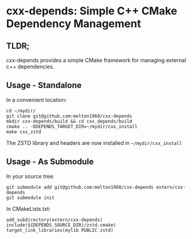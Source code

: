 # cxx-depends: Simple C++ CMake Dependency Management

## TLDR;

cxx-depends provides a simple CMake framework for managing external c++ dependencies.

## Usage - Standalone
In a convenient location:
```
cd ~/mydir/
git clone git@github.com:melton1968/cxx-depends
mkdir cxx-depends/build && cd cxx_depends/build
cmake .. -DDEPENDS_TARGET_DIR=~/mydir/cxx_install
make cxx_zstd
```

The ZSTD library and headers are now installed in `~/mydir/cxx_install`


## Usage - As Submodule

In your source tree:
```
git submodule add git@github.com:melton1968/cxx-depends extern/cxx-depends
git submodule init
```

In CMakeLists.txt:
```
add_subdirectory(extern/cxx-depends)
include(${DEPENDS_SOURCE_DIR)/zstd.cmake)
target_link_libraries(mylib PUBLIC zstd)
```
